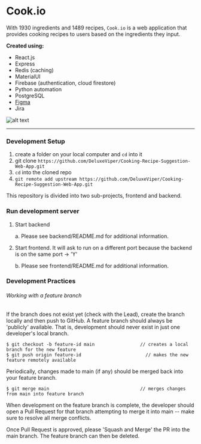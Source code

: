 <!-- @format -->

# Cook.io

With 1930 ingredients and 1489 recipes, `Cook.io` is a web application that provides cooking recipes to users based on the ingredients they input.

**Created using:**

- React.js
- Express
- Redis (caching)
- MaterialUI
- Firebase (authentication, cloud firestore)
- Python automation
- PostgreSQL
- [Figma](https://www.figma.com/file/o5BUALx2HQwnzOOXdlYtFU/recipe-prototype?node-id=1%3A296)
- Jira

![alt text](demo_images/home_page_gif.gif)

---

### Development Setup

1. create a folder on your local computer and `cd` into it
2. git clone `https://github.com/DeluxeViper/Cooking-Recipe-Suggestion-Web-App.git`
3. `cd` into the cloned repo
4. `git remote add upstream https://github.com/DeluxeViper/Cooking-Recipe-Suggestion-Web-App.git`

This repository is divided into two sub-projects, frontend and backend.

### Run development server

1. Start backend

   a. Please see backend/README.md for additional information.

2. Start frontend. It will ask to run on a different port because the backend is on the same port -> 'Y'

   b. Please see frontend/README.md for additional information.

### Development Practices

###### Working with a feature branch

If the branch does not exist yet (check with the Lead), create the branch locally and then push to GitHub. A feature branch should always be 'publicly' available. That is, development should never exist in just one developer's local branch.

```
$ git checkout -b feature-id main                 // creates a local branch for the new feature
$ git push origin feature-id                        // makes the new feature remotely available
```

Periodically, changes made to main (if any) should be merged back into your feature branch.

```
$ git merge main                                  // merges changes from main into feature branch
```

When development on the feature branch is complete, the developer should open a Pull Request for that branch attempting to merge it into main -- make sure to resolve all merge conflicts.

Once Pull Request is approved, please 'Squash and Merge' the PR into the main branch. The feature branch can then be deleted.
